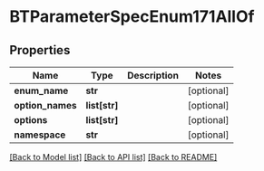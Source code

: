# BTParameterSpecEnum171AllOf

## Properties
Name | Type | Description | Notes
------------ | ------------- | ------------- | -------------
**enum_name** | **str** |  | [optional] 
**option_names** | **list[str]** |  | [optional] 
**options** | **list[str]** |  | [optional] 
**namespace** | **str** |  | [optional] 

[[Back to Model list]](../README.md#documentation-for-models) [[Back to API list]](../README.md#documentation-for-api-endpoints) [[Back to README]](../README.md)


